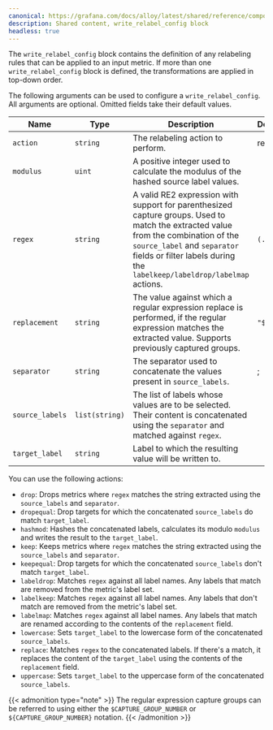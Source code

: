 ```yaml
---
canonical: https://grafana.com/docs/alloy/latest/shared/reference/components/write-relabel-config-block/
description: Shared content, write_relabel_config block
headless: true
---
```


<!-- NOTE(@tpaschalis) This needs to be kept in sync with rule.md on the same
directory since these pages don't support some type of templating. -->

The `write_relabel_config` block contains the definition of any relabeling rules that can be applied to an input metric.
If more than one `write_relabel_config` block is defined, the transformations are applied in top-down order.

The following arguments can be used to configure a `write_relabel_config`.
All arguments are optional. Omitted fields take their default values.

| Name            | Type           | Description                                                                                                                                                                                                                                   | Default | Required |
| --------------- | -------------- | --------------------------------------------------------------------------------------------------------------------------------------------------------------------------------------------------------------------------------------------- | ------- | -------- |
| `action`        | `string`       | The relabeling action to perform.                                                                                                                                                                                                             | replace | no       |
| `modulus`       | `uint`         | A positive integer used to calculate the modulus of the hashed source label values.                                                                                                                                                           |         | no       |
| `regex`         | `string`       | A valid RE2 expression with support for parenthesized capture groups. Used to match the extracted value from the combination of the `source_label` and `separator` fields or filter labels during the `labelkeep/labeldrop/labelmap` actions. | `(.*)`  | no       |
| `replacement`   | `string`       | The value against which a regular expression replace is performed, if the regular expression matches the extracted value. Supports previously captured groups.                                                                                | `"$1"`  | no       |
| `separator`     | `string`       | The separator used to concatenate the values present in `source_labels`.                                                                                                                                                                      | ;       | no       |
| `source_labels` | `list(string)` | The list of labels whose values are to be selected. Their content is concatenated using the `separator` and matched against `regex`.                                                                                                          |         | no       |
| `target_label`  | `string`       | Label to which the resulting value will be written to.                                                                                                                                                                                        |         | no       |

You can use the following actions:

- `drop`: Drops metrics where `regex` matches the string extracted using the `source_labels` and `separator`.
- `dropequal`: Drop targets for which the concatenated `source_labels` do match `target_label`.
- `hashmod`: Hashes the concatenated labels, calculates its modulo `modulus` and writes the result to the `target_label`.
- `keep`: Keeps metrics where `regex` matches the string extracted using the `source_labels` and `separator`.
- `keepequal`: Drop targets for which the concatenated `source_labels` don't match `target_label`.
- `labeldrop`: Matches `regex` against all label names. Any labels that match are removed from the metric's label set.
- `labelkeep`: Matches `regex` against all label names. Any labels that don't match are removed from the metric's label set.
- `labelmap`: Matches `regex` against all label names. Any labels that match are renamed according to the contents of the `replacement` field.
- `lowercase`: Sets `target_label` to the lowercase form of the concatenated `source_labels`.
- `replace`: Matches `regex` to the concatenated labels. If there's a match, it replaces the content of the `target_label` using the contents of the `replacement` field.
- `uppercase`: Sets `target_label` to the uppercase form of the concatenated `source_labels`.

{{< admonition type="note" >}}
The regular expression capture groups can be referred to using either the `$CAPTURE_GROUP_NUMBER` or `${CAPTURE_GROUP_NUMBER}` notation.
{{< /admonition >}}
